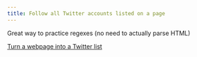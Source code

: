```yaml
---
title: Follow all Twitter accounts listed on a page
---
```


Great way to practice regexes (no need to actually parse HTML)

[Turn a webpage into a Twitter list](https://gist.github.com/dannguyen/ab198eb61aaed4966bbf)
